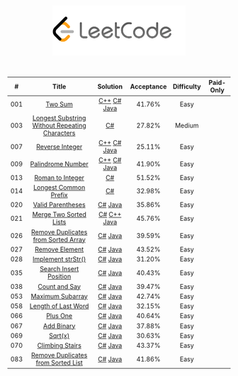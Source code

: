 <p align="center"><img width="300" src="https://raw.githubusercontent.com/ZhaoxiZhang/LeetCodeCrawler/master/pictures/site-logo.png"></p>

<p align="center">
    <img src="https://img.shields.io/badge/20/995-Solved/Total-blue.svg" alt="">
    <img src="https://img.shields.io/badge/Easy-19-green.svg" alt="">
    <img src="https://img.shields.io/badge/Medium-1-orange.svg" alt="">
    <img src="https://img.shields.io/badge/Hard-0-red.svg" alt="">
</p>

| # | Title | Solution | Acceptance | Difficulty | Paid-Only
|:--:|:-----:|:---------:|:----:|:----:|:----:|
| 001 | [Two Sum](./001.two-sum/two-sum.md) | [C++](./001.two-sum/two-sum.cpp) [C#](./001.two-sum/two-sum.cs) [Java](./001.two-sum/two-sum.java)  | 41.76% | Easy |   |
| 003 | [Longest Substring Without Repeating Characters](./003.longest-substring-without-repeating-characters/longest-substring-without-repeating-characters.md) | [C#](./003.longest-substring-without-repeating-characters/longest-substring-without-repeating-characters.cs)  | 27.82% | Medium |   |
| 007 | [Reverse Integer](./007.reverse-integer/reverse-integer.md) | [C++](./007.reverse-integer/reverse-integer.cpp) [C#](./007.reverse-integer/reverse-integer.cs) [Java](./007.reverse-integer/reverse-integer.java)  | 25.11% | Easy |   |
| 009 | [Palindrome Number](./009.palindrome-number/palindrome-number.md) | [C++](./009.palindrome-number/palindrome-number.cpp) [C#](./009.palindrome-number/palindrome-number.cs) [Java](./009.palindrome-number/palindrome-number.java)  | 41.90% | Easy |   |
| 013 | [Roman to Integer](./013.roman-to-integer/roman-to-integer.md) | [C#](./013.roman-to-integer/roman-to-integer.cs)  | 51.52% | Easy |   |
| 014 | [Longest Common Prefix](./014.longest-common-prefix/longest-common-prefix.md) | [C#](./014.longest-common-prefix/longest-common-prefix.cs)  | 32.98% | Easy |   |
| 020 | [Valid Parentheses](./020.valid-parentheses/valid-parentheses.md) | [C#](./020.valid-parentheses/valid-parentheses.cs) [Java](./020.valid-parentheses/valid-parentheses.java)  | 35.86% | Easy |   |
| 021 | [Merge Two Sorted Lists](./021.merge-two-sorted-lists/merge-two-sorted-lists.md) | [C#](./021.merge-two-sorted-lists/merge-two-sorted-lists.cs) [C++](./021.merge-two-sorted-lists/merge-two-sorted-lists.cpp) [Java](./021.merge-two-sorted-lists/merge-two-sorted-lists.java)  | 45.76% | Easy |   |
| 026 | [Remove Duplicates from Sorted Array](./026.remove-duplicates-from-sorted-array/remove-duplicates-from-sorted-array.md) | [C#](./026.remove-duplicates-from-sorted-array/remove-duplicates-from-sorted-array.cs) [Java](./026.remove-duplicates-from-sorted-array/remove-duplicates-from-sorted-array.java)  | 39.59% | Easy |   |
| 027 | [Remove Element](./027.remove-element/remove-element.md) | [C#](./027.remove-element/remove-element.cs) [Java](./027.remove-element/remove-element.java)  | 43.52% | Easy |   |
| 028 | [Implement strStr()](./028.implement-strstr/implement-strstr.md) | [C#](./028.implement-strstr/implement-strstr.cs) [Java](./028.implement-strstr/implement-strstr.java)  | 31.20% | Easy |   |
| 035 | [Search Insert Position](./035.search-insert-position/search-insert-position.md) | [C#](./035.search-insert-position/search-insert-position.cs) [Java](./035.search-insert-position/search-insert-position.java)  | 40.43% | Easy |   |
| 038 | [Count and Say](./038.count-and-say/count-and-say.md) | [C#](./038.count-and-say/count-and-say.cs) [Java](./038.count-and-say/count-and-say.java)  | 39.47% | Easy |   |
| 053 | [Maximum Subarray](./053.maximum-subarray/maximum-subarray.md) | [C#](./053.maximum-subarray/maximum-subarray.cs) [Java](./053.maximum-subarray/maximum-subarray.java)  | 42.74% | Easy |   |
| 058 | [Length of Last Word](./058.length-of-last-word/length-of-last-word.md) | [C#](./058.length-of-last-word/length-of-last-word.cs) [Java](./058.length-of-last-word/length-of-last-word.java)  | 32.15% | Easy |   |
| 066 | [Plus One](./066.plus-one/plus-one.md) | [C#](./066.plus-one/plus-one.cs) [Java](./066.plus-one/plus-one.java)  | 40.64% | Easy |   |
| 067 | [Add Binary](./067.add-binary/add-binary.md) | [C#](./067.add-binary/add-binary.cs) [Java](./067.add-binary/add-binary.java)  | 37.88% | Easy |   |
| 069 | [Sqrt(x)](./069.sqrtx/sqrtx.md) | [C#](./069.sqrtx/sqrtx.cs) [Java](./069.sqrtx/sqrtx.java)  | 30.63% | Easy |   |
| 070 | [Climbing Stairs](./070.climbing-stairs/climbing-stairs.md) | [C#](./070.climbing-stairs/climbing-stairs.cs) [Java](./070.climbing-stairs/climbing-stairs.java)  | 43.37% | Easy |   |
| 083 | [Remove Duplicates from Sorted List](./083.remove-duplicates-from-sorted-list/remove-duplicates-from-sorted-list.md) | [C#](./083.remove-duplicates-from-sorted-list/remove-duplicates-from-sorted-list.cs) [Java](./083.remove-duplicates-from-sorted-list/remove-duplicates-from-sorted-list.java)  | 41.86% | Easy |   |
